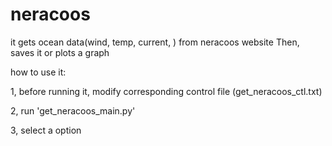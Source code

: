 neracoos
========

it gets ocean data(wind, temp, current,  )  from neracoos website
Then, saves it or plots a graph


how to use it:

1, before running it, modify corresponding control file (get_neracoos_ctl.txt)

2, run 'get_neracoos_main.py' 

3, select a option 



